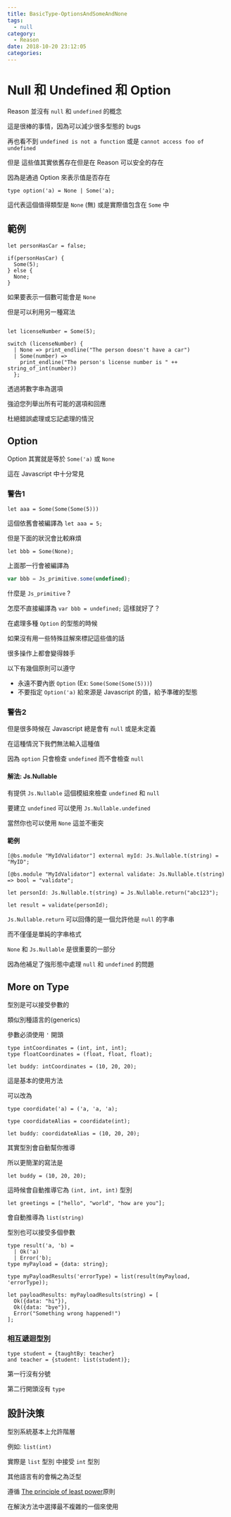 ```yaml
---
title: BasicType-OptionsAndSomeAndNone
tags:
  - null
category:
  - Reason
date: 2018-10-20 23:12:05
categories:
---
```



# Null 和 Undefined 和 Option

Reason 並沒有 `null` 和 `undefined` 的概念

這是很棒的事情，因為可以減少很多型態的 bugs

再也看不到 `undefined is not a function` 或是 `cannot access foo of undefined`

但是 這些值其實依舊存在但是在 Reason 可以安全的存在

因為是通過 Option 來表示值是否存在

```reason
type option('a) = None | Some('a);
```

這代表這個值得類型是 `None` (無) 或是實際值包含在 `Some` 中

## 範例

```reason
let personHasCar = false;

if(personHasCar) {
  Some(5);
} else {
  None;
}
```

如果要表示一個數可能會是 `None` 

但是可以利用另一種寫法

```reason

let licenseNumber = Some(5);

switch (licenseNumber) {
  | None => print_endline("The person doesn't have a car")
  | Some(number) =>
    print_endline("The person's license number is " ++ string_of_int(number))
  };
```

透過將數字串為選項

強迫您列舉出所有可能的選項和回應

杜絕錯誤處理或忘記處理的情況

## Option

Option 其實就是等於 `Some('a)` 或 `None`

這在 Javascript 中十分常見

### 警告1

```reason
let aaa = Some(Some(Some(5)))
```

這個依舊會被編譯為 `let aaa = 5;`

但是下面的狀況會比較麻煩

```reason
let bbb = Some(None);
```

上面那一行會被編譯為

```javascript
var bbb = Js_primitive.some(undefined);
```

什麼是 `Js_primitive` ?

怎麼不直接編譯為 `var bbb = undefined;` 這樣就好了？

在處理多種 `Option` 的型態的時候

如果沒有用一些特殊註解來標記這些值的話

很多操作上都會變得棘手

以下有幾個原則可以遵守

* 永遠不要內嵌 `Option` (Ex: `Some(Some(Some(5)))`)
* 不要指定 `Option('a)` 給來源是 Javascript 的值，給予準確的型態

### 警告2

但是很多時候在 Javascript 總是會有 `null` 或是未定義

在這種情況下我們無法輸入這種值

因為 `option` 只會檢查 `undefined` 而不會檢查 `null`

#### 解法: Js.Nullable

有提供 `Js.Nullable` 這個模組來檢查 `undefined` 和 `null`

 要建立 `undefined` 可以使用 `Js.Nullable.undefined` 

 當然你也可以使用 `None` 這並不衝突

 #### 範例

```reason
[@bs.module "MyIdValidator"] external myId: Js.Nullable.t(string) = "MyID";

[@bs.module "MyIdValidator"] external validate: Js.Nullable.t(string) => bool = "validate";

let personId: Js.Nullable.t(string) = Js.Nullable.return("abc123");

let result = validate(personId);
```

`Js.Nullable.return` 可以回傳的是一個允許他是 `null` 的字串

而不僅僅是單純的字串格式

`None` 和 `Js.Nullable` 是很重要的一部分

因為他補足了強形態中處理 `null` 和 `undefined` 的問題


## More on Type

型別是可以接受參數的

類似別種語言的(generics)

參數必須使用 `'` 開頭

```reason
type intCoordinates = (int, int, int);
type floatCoordinates = (float, float, float);

let buddy: intCoordinates = (10, 20, 20);
```

這是基本的使用方法

可以改為

```reason
type coordidate('a) = ('a, 'a, 'a);

type coordidateAlias = coordidate(int);

let buddy: coordidateAlias = (10, 20, 20);
```

其實型別會自動幫你推導

所以更簡潔的寫法是

```reason
let buddy = (10, 20, 20);
```

這時候會自動推導它為 `(int, int, int)` 型別

```reason
let greetings = ["hello", "world", "how are you"];
```

會自動推導為 `list(string)`

型別也可以接受多個參數

```reason
type result('a, 'b) =
  | Ok('a)
  | Error('b);
type myPayload = {data: string};

type myPayloadResults('errorType) = list(result(myPayload, 'errorType));

let payloadResults: myPayloadResults(string) = [
  Ok({data: "hi"}),
  Ok({data: "bye"}),
  Error("Something wrong happened!")
];
```

### 相互遞迴型別

```reason
type student = {taughtBy: teacher}
and teacher = {student: list(student)};
```

第一行沒有分號

第二行開頭沒有 `type`

## 設計決策

型別系統基本上允許階層

例如: `list(int)`

實際是 `list` 型別 中接受 `int` 型別

其他語言有的會稱之為泛型

遵循 [The principle of least power](https://en.wikipedia.org/wiki/Rule_of_least_power)原則

在解決方法中選擇最不複雜的一個來使用

